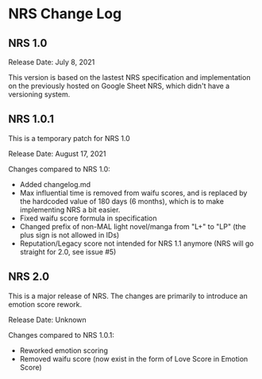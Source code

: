 # NRS Change Log

## NRS 1.0

Release Date: July 8, 2021 

This version is based on the lastest NRS specification and implementation on the previously hosted on Google Sheet NRS, which didn't have a versioning system.

## NRS 1.0.1

This is a temporary patch for NRS 1.0

Release Date: August 17, 2021

Changes compared to NRS 1.0:

* Added changelog.md
* Max influential time is removed from waifu scores, and is replaced by the hardcoded value of 180 days (6 months), which is to make implementing NRS a bit easier.
* Fixed waifu score formula in specification
* Changed prefix of non-MAL light novel/manga from "L+" to "LP" (the plus sign is not allowed in IDs)
* Reputation/Legacy score not intended for NRS 1.1 anymore (NRS will go straight for 2.0, see issue #5)

## NRS 2.0

This is a major release of NRS. The changes are primarily to introduce an emotion score rework.

Release Date: Unknown

Changes compared to NRS 1.0.1:

* Reworked emotion scoring
* Removed waifu score (now exist in the form of Love Score in Emotion Score)
